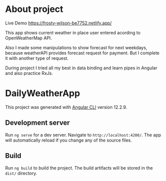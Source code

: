 # About project
Live Demo https://frosty-wilson-be7752.netlify.app/

This app shows current weather in place user entered acording to OpenWeatherMap API. 

Also I made some manipulations to show forecast for next weekdays, because weatherAPI provides forecast request for payment. But I complete it with another type of request.

During project I tried all my best in data binding and learn pipes in Angular and also practice RxJs.

# DailyWeatherApp

This project was generated with [Angular CLI](https://github.com/angular/angular-cli) version 12.2.9.

## Development server

Run `ng serve` for a dev server. Navigate to `http://localhost:4200/`. The app will automatically reload if you change any of the source files.

## Build

Run `ng build` to build the project. The build artifacts will be stored in the `dist/` directory.

